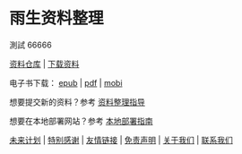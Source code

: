 # 雨生资料整理

測試 66666

[资料仓库](https://github.com/zhang-yusheng/zhang-yusheng.github.io) | [下载资料](https://github.com/zhang-yusheng/zhang-yusheng.github.io/archive/refs/heads/main.zip)

电子书下载： [epub](https://zhang-yusheng.github.io/ebooks/yusheng-zhang-archive.epub) | [pdf](https://zhang-yusheng.github.io/ebooks/yusheng-zhang-archive.pdf) | [mobi](https://zhang-yusheng.github.io/ebooks/yusheng-zhang-archive.mobi)

想要提交新的资料？参考 [资料整理指导](./more/how-to-contribute/how-to-contribute.md)

想要在本地部署网站？参考 [本地部署指南](./more/deploy/deploy.md)

[未来计划](./more/plans.md) | [特别感谢](./more/thanks.md) | [友情链接](./more/links.md) | [免责声明](./more/disclaimer.md) | [关于我们](./more/about.md) | [联系我们](./more/contact.md)
